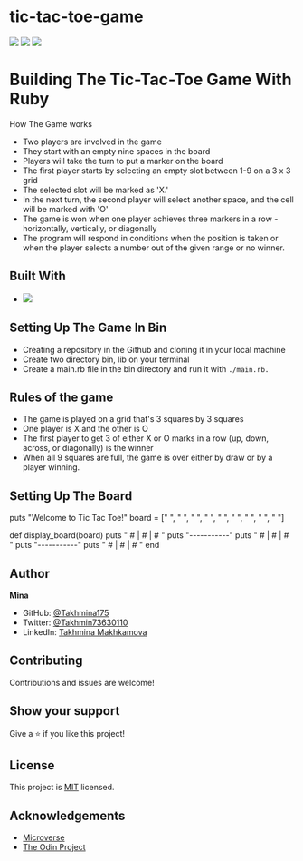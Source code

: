 # tic-tac-toe-game
![](https://img.shields.io/badge/Microverse-blueviolet)
![](https://img.shields.io/badge/TicTacToe-purple)
![](https://img.shields.io/badge/Ruby-red)

# Building The Tic-Tac-Toe Game With Ruby
How The Game works
- Two players are involved in the game
- They start with an empty nine spaces in the board
- Players will take the turn to put a marker on the board
- The first player starts by selecting an empty slot between 1-9 on a 3 x 3 grid
- The selected slot will be marked as 'X.' 
- In the next turn, the second player will select another space, and the      cell will be marked with 'O'
- The game is won when one player achieves three markers in a row - horizontally, vertically, or diagonally
- The program will respond in conditions when the position is taken or when the player selects a number out of the given range or no winner. 

## Built With

- ![](https://img.shields.io/badge/RubyOOP-red)


##  Setting Up The Game In Bin

- Creating a repository in the Github and cloning it in your local machine
- Create two directory bin, lib on your terminal
- Create a main.rb file in the bin directory and run it with `./main.rb.` 


## Rules of the game

- The game is played on a grid that's 3 squares by 3 squares
- One player is X and the other is O
- The first player to get 3 of either X or O marks in a row (up, down, across, or diagonally) is the winner
- When all 9 squares are full, the game is over either by draw or by a player winning.

## Setting Up The Board
puts "Welcome to Tic Tac Toe!"
board = [" ", " ", " ", " ", " ", " ", " ", " ", " "]


def display_board(board)
  puts " # | # | # "
  puts "-----------"
  puts " # | # | # "
  puts "-----------"
  puts " # | # | # "
end

## Author

**Mina**

- GitHub: [@Takhmina175](https://github.com/Takhmina175)
- Twitter: [@Takhmin73630110](https://twitter.com/Takhmin73630110)
- LinkedIn: [Takhmina Makhkamova](https://www.linkedin.com/in/takhmina-makhkamova-7628136b/)

##  Contributing

Contributions and issues are welcome!

## Show your support

Give a ⭐️ if you like this project!

## License

This project is [MIT](./LICENSE) licensed.

## Acknowledgements

- [Microverse](https://microverse.org)
- [The Odin Project](https://www.theodinproject.com/)